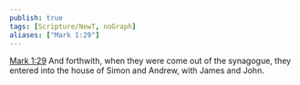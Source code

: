 ```yaml
---
publish: true
tags: [Scripture/NewT, noGraph]
aliases: ["Mark 1:29"]
---
```

[Mark 1:29](https://churchofjesuschrist.org/study/scriptures/nt/mark/1?lang=eng&id=p29#p29) And forthwith, when they were come out of the synagogue, they entered into the house of Simon and Andrew, with James and John.
